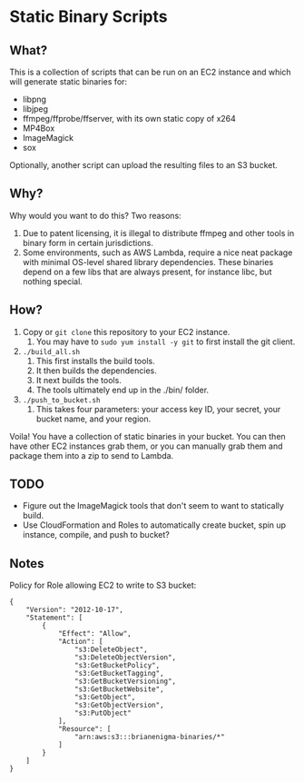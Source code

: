 # Static Binary Scripts

## What?

This is a collection of scripts that can be run on an EC2 instance and which will generate static binaries for:

- libpng
- libjpeg
- ffmpeg/ffprobe/ffserver, with its own static copy of x264
- MP4Box
- ImageMagick
- sox

Optionally, another script can upload the resulting files to an S3 bucket.

## Why?

Why would you want to do this? Two reasons:

1. Due to patent licensing, it is illegal to distribute ffmpeg and other tools in binary form in certain jurisdictions.
2. Some environments, such as AWS Lambda, require a nice neat package with minimal OS-level shared library dependencies. These binaries depend on a few libs that are always present, for instance libc, but nothing special.

## How?

1. Copy or `git clone` this repository to your EC2 instance.
   1. You may have to `sudo yum install -y git` to first install the git client.
2. `./build_all.sh`
   1. This first installs the build tools.
   2. It then builds the dependencies.
   3. It next builds the tools.
   4. The tools ultimately end up in the ./bin/ folder.
3. `./push_to_bucket.sh`
   1. This takes four parameters: your access key ID, your secret, your bucket name, and your region.

Voila! You have a collection of static binaries in your bucket. You can then have other EC2 instances grab them, or you can manually grab them and package them into a zip to send to Lambda.

## TODO

- Figure out the ImageMagick tools that don't seem to want to statically build.
- Use CloudFormation and Roles to automatically create bucket, spin up instance, compile, and push to bucket?

## Notes

Policy for Role allowing EC2 to write to S3 bucket:

```
{
    "Version": "2012-10-17",
    "Statement": [
        {
            "Effect": "Allow",
            "Action": [
                "s3:DeleteObject",
                "s3:DeleteObjectVersion",
                "s3:GetBucketPolicy",
                "s3:GetBucketTagging",
                "s3:GetBucketVersioning",
                "s3:GetBucketWebsite",
                "s3:GetObject",
                "s3:GetObjectVersion",
                "s3:PutObject"
            ],
            "Resource": [
                "arn:aws:s3:::brianenigma-binaries/*"
            ]
        }
    ]
}
```

